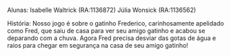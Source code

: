 Alunas: Isabelle Waltrick (RA:1136872)
        Júlia Wonsick (RA:1136562)

História:
    Nosso jogo é sobre o gatinho Frederico, carinhosamente apelidado como Fred, que saiu de casa para ver seu amigo gatinho e acabou se deparando com a chuva. Agora Fred precisa desviar das gotas de água e raios para chegar em segurança na casa de seu amigo gatinho!